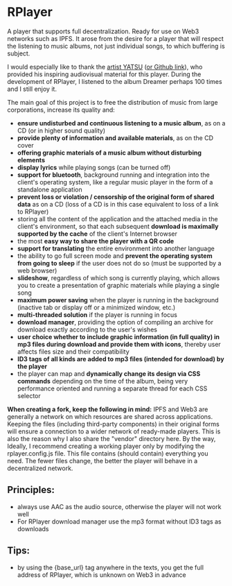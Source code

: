 # RPlayer

A player that supports full decentralization. Ready for use on Web3 networks such as IPFS. It arose from the desire for a player that will respect the listening to music albums, not just individual songs, to which buffering is subject.

I would especially like to thank the [artist YATSU](https://yatsuband.bandcamp.com/) ([or Github link](https://github.com/michaldivis)), who provided his inspiring audiovisual material for this player. During the development of RPlayer, I listened to the album Dreamer perhaps 100 times and I still enjoy it.
  
The main goal of this project is to free the distribution of music from large corporations, increase its quality and:
  
* **ensure undisturbed and continuous listening to a music album**, as on a CD (or in higher sound quality)
* **provide plenty of information and available materials**, as on the CD cover
* **offering graphic materials of a music album without disturbing elements**
* **display lyrics** while playing songs (can be turned off)
* **support for bluetooth**, background running and integration into the client's operating system, like a regular music player in the form of a standalone application
* **prevent loss or violation / censorship of the original form of shared data** as on a CD (loss of a CD is in this case equivalent to loss of a link to RPlayer)
* storing all the content of the application and the attached media in the client's environment, so that each subsequent **download is maximally supported by the cache** of the client's Internet browser
* the most **easy way to share the player with a QR code**
* **support for translating** the entire environment into another language
* the ability to go full screen mode and **prevent the operating system from going to sleep** if the user does not do so (must be supported by a web browser)
* **slideshow**, regardless of which song is currently playing, which allows you to create a presentation of graphic materials while playing a single song
* **maximum power saving** when the player is running in the background (inactive tab or display off or a minimized window, etc.)
* **multi-threaded solution** if the player is running in focus
* **download manager**, providing the option of compiling an archive for download exactly according to the user's wishes
* **user choice whether to include graphic information (in full quality) in mp3 files during download and provide them with icons**, thereby user affects files size and their compatibility
* **ID3 tags of all kinds are added to mp3 files (intended for download) by the player**
* the player can map and **dynamically change its design via CSS commands** depending on the time of the album, being very performance oriented and running a separate thread for each CSS selector

**When creating a fork, keep the following in mind:** IPFS and Web3 are generally a network on which resources are shared across applications. Keeping the files (including third-party components) in their original forms will ensure a connection to a wider network of ready-made players. This is also the reason why I also share the "vendor" directory here. By the way, Ideally, I recommend creating a working player only by modifying the rplayer.config.js file. This file contains (should contain) everything you need. The fewer files change, the better the player will behave in a decentralized network.

## Principles:

* always use AAC as the audio source, otherwise the player will not work well
* For RPlayer download manager use the mp3 format without ID3 tags as downloads

## Tips:

* by using the {base_url} tag anywhere in the texts, you get the full address of RPlayer, which is unknown on Web3 in advance
